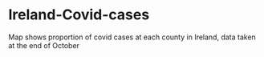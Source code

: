 # Ireland-Covid-cases
Map shows proportion of covid cases at each county in Ireland, data taken at the end of October
